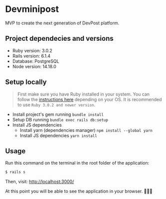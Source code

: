 # Devminipost

MVP to create the next generation of DevPost platform.

## Project dependecies and versions

* Ruby version: 3.0.2
* Rails version: 6.1.4
* Database: PostgreSQL
* Node version: 14.18.0

## Setup locally

> First make sure you have Ruby installed in your system. You can follow the [instructions here](https://www.ruby-lang.org/es/downloads/) depending on your OS.
> It is recommended to use `Ruby 3.0.2 and newer version`.

* Install project's gem running `bundle install`
* Setup DB running `bundle exec rails db:setup`
* Install JS dependencies
  * Install yarn (dependencies manager) `npm install --global yarn`
  * Install JS dependencies `yarn install`

## Usage

Run this command on the terminal in the root folder of the application:

```sh
$ rails s
```

Then, visit: [http://localhost:3000/](http://localhost:3000/)

At this point you will be able to see the application in your browser. 🎉🎉🎉
